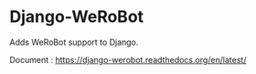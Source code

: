 Django-WeRoBot
==============

Adds WeRoBot support to Django.

Document : https://django-werobot.readthedocs.org/en/latest/